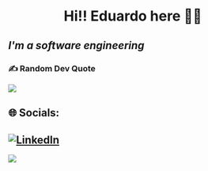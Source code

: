 <h1 align="center">Hi!! Eduardo here 👋😄</h1>
<h2><i>I'm a software engineering </i></h2>


### ✍️ Random Dev Quote
![](https://quotes-github-readme.vercel.app/api?type=horizontal&theme=radical)

## 🌐 Socials:
[![LinkedIn](https://img.shields.io/badge/LinkedIn-%230077B5.svg?logo=linkedin&logoColor=white)](https://linkedin.com/in/eduardo-de-souza-ilha-a0455a186/)
---
[![](https://visitcount.itsvg.in/api?id=eduardodesouzailha&icon=0&color=0)](https://visitcount.itsvg.in)
